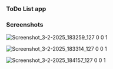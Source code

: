 ### ToDo List app

### Screenshots

![Screenshot_3-2-2025_183259_127 0 0 1](https://github.com/user-attachments/assets/af939843-eeed-4084-ac6e-a4408dffd737)

![Screenshot_3-2-2025_183314_127 0 0 1](https://github.com/user-attachments/assets/e98c67d1-68d5-4b13-a588-f99a30e762ad)

![Screenshot_3-2-2025_184157_127 0 0 1](https://github.com/user-attachments/assets/fb22a94c-eeff-486a-8f0b-813a44909083)
